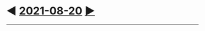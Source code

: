 # ◄ [2021-08-20](../../2021.md#august) [►](../../09/19/20210919.md)

<footer><link href=../../../style.css rel=stylesheet><hr></footer>
